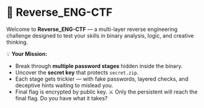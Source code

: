 # 🔐 Reverse_ENG-CTF  

Welcome to **Reverse_ENG-CTF** — a multi-layer reverse engineering challenge designed to test your skills in binary analysis, logic, and creative thinking.  

💡 **Your Mission:**  
- Break through **multiple password stages** hidden inside the binary.  
- Uncover the **secret key** that protects `secret.zip`.  
- Each stage gets trickier — with fake passwords, layered checks, and deceptive hints waiting to mislead you.  
- Final flag is encrypted by public key.
⚔️ Only the persistent will reach the final flag.
Do you have what it takes?  
